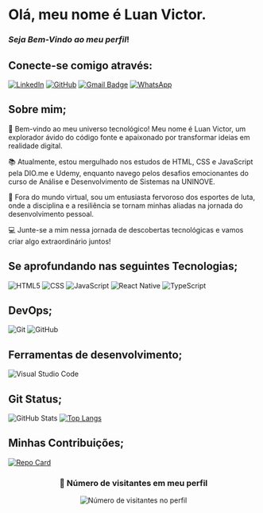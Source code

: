 # Olá, meu nome é Luan Victor.

### <i>Seja Bem-Vindo ao meu perfil</i>!

## Conecte-se comigo através:

[![LinkedIn](https://img.shields.io/badge/-LuanVictor-blue?style=flat-square&logo=Linkedin&logoColor=white&link=https://www.linkedin.com/in/luan-vg-79386722b/)](https://www.linkedin.com/in/luan-vg-79386722b/)
[![GitHub](https://img.shields.io/github/followers/iuricode?label=follow&style=social)](https://www.github.com/LuanVG)
[![Gmail Badge](https://img.shields.io/badge/-luan_g.12@hotmail.com-006bed?style=flat-square&logo=Gmail&logoColor=white&link=mailto:luan_g.12@hotmail.com)](mailto:luan_g.12@hotmail.com)
[![WhatsApp](https://img.shields.io/badge/-WhatsApp-25d366?style=flat-square&labelColor=25d366&logo=whatsapp&logoColor=white)](https://wa.me/5511984478038?text=Sua%20mensagem%20aqui)


## Sobre mim;

🚀 Bem-vindo ao meu universo tecnológico! Meu nome é Luan Victor, um explorador ávido do código fonte e apaixonado por transformar ideias em realidade digital.

📚 Atualmente, estou mergulhado nos estudos de HTML, CSS e JavaScript pela DIO.me e Udemy, enquanto navego pelos desafios emocionantes do curso de Análise e Desenvolvimento de Sistemas na UNINOVE.

🥊 Fora do mundo virtual, sou um entusiasta fervoroso dos esportes de luta, onde a disciplina e a resiliência se tornam minhas aliadas na jornada do desenvolvimento pessoal.

💻 Junte-se a mim nessa jornada de descobertas tecnológicas e vamos criar algo extraordinário juntos!


## Se aprofundando nas seguintes Tecnologias;

![HTML5](https://img.shields.io/badge/-HTML5-333333?style=flat&logo=HTML5)
![CSS](https://img.shields.io/badge/-CSS-333333?style=flat&logo=CSS3&logoColor=1572B6)
![JavaScript](https://img.shields.io/badge/-JavaScript-333333?style=flat&logo=javascript)
![React Native](https://img.shields.io/badge/-React%20Native-333333?style=flat&logo=react)
![TypeScript](https://img.shields.io/badge/-TypeScript-007ACC?style=flat&logo=typescript&logoColor=white)

## DevOps;
![Git](https://img.shields.io/badge/-Git-333333?style=flat&logo=git)
![GitHub](https://img.shields.io/badge/-GitHub-333333?style=flat&logo=github)

## Ferramentas de desenvolvimento;
![Visual Studio Code](https://img.shields.io/badge/-Visual%20Studio%20Code-333333?style=flat&logo=visual-studio-code&logoColor=007ACC)

## Git Status;

![GitHub Stats](https://github-readme-stats.vercel.app/api?username=LuanVG&theme=transparent&bg_color=000&border_color=30A3DC&show_icons=true&icon_color=30A3DC&title_color=E94D5F&text_color=FFF&hide_title=true&hide=stars)
[![Top Langs](https://github-readme-stats.vercel.app/api/top-langs/?username=LuanVG&theme=dark&hide_border=false&include_all_commits=true&count_private=true&layout=compact)](https://github.com/LuanVG)

## Minhas Contribuições;
[![Repo Card](https://github-readme-stats.vercel.app/api/pin/?username=LuanVG&repo=dio-lab-open-source&bg_color=000&border_color=30A3DC&show_icons=true&icon_color=30A3DC&title_color=E94D5F&text_color=FFF)](https://github.com/LuanVG/dio-lab-open-source)

<div align="center">
  <h3><b>📍 Número de visitantes em meu perfil</b></h3>
</div>

<p align="center">
  <img src="https://profile-counter.glitch.me/LuanVG/count.svg" alt="Número de visitantes no perfil">
</p>
